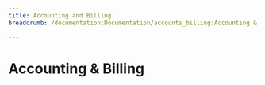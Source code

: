 ```yaml
---
title: Accounting and Billing
breadcrumb: /documentation:Documentation/accounts_billing:Accounting & Billing/

---
```


Accounting & Billing
====================
